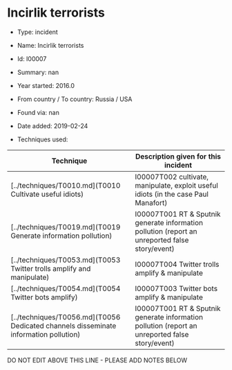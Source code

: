 # Incirlik terrorists

* Type: incident

* Name: Incirlik terrorists

* Id: I00007

* Summary: nan

* Year started: 2016.0

* From country / To country: Russia / USA

* Found via: nan

* Date added: 2019-02-24

* Techniques used: 

| Technique | Description given for this incident |
| --------- | ------------------------- |
| [../techniques/T0010.md](T0010 Cultivate useful idiots) | I00007T002 cultivate, manipulate, exploit useful idiots (in the case Paul Manafort) |
| [../techniques/T0019.md](T0019 Generate information pollution) | I00007T001 RT & Sputnik generate information pollution (report an unreported false story/event) |
| [../techniques/T0053.md](T0053 Twitter trolls amplify and manipulate) | I00007T004 Twitter trolls amplify & manipulate |
| [../techniques/T0054.md](T0054 Twitter bots amplify) | I00007T003 Twitter bots amplify & manipulate |
| [../techniques/T0056.md](T0056 Dedicated channels disseminate information pollution) | I00007T001 RT & Sputnik generate information pollution (report an unreported false story/event) |

DO NOT EDIT ABOVE THIS LINE - PLEASE ADD NOTES BELOW